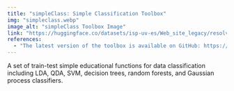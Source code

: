 ```yaml
---
title: "simpleClass: Simple Classification Toolbox"
img: "simpleclass.webp"
image_alt: "simpleClass Toolbox Image"
link: "https://huggingface.co/datasets/isp-uv-es/Web_site_legacy/resolve/main/code/soft_classification/simpleClass-1.0.tar.gz"
references:
  - "The latest version of the toolbox is available on GitHub: https://github.com/IPL-UV/simpleClass."
---
```


A set of train-test simple educational functions for data classification including LDA, QDA, SVM, decision trees, random forests, and Gaussian process classifiers.